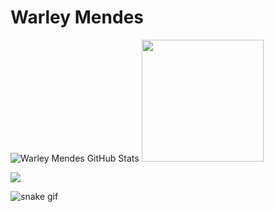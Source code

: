 # Warley Mendes

![Warley Mendes GitHub Stats](https://github-readme-stats.vercel.app/api?username=warleymendeslopes&show_icons=true&theme=dark)
<img height="195em" src="https://github-readme-stats.vercel.app/api/top-langs/?username=warleymendeslopes&layout=donut" />
<picture>
  <source
    srcset="https://github-readme-stats.vercel.app/api?username=warleymendeslopes&show_icons=true&theme=dark"
    media="(prefers-color-scheme: dark)"
  />
  <!-- <source
    srcset="https://github-readme-stats.vercel.app/api?username=warleymendeslopes&show_icons=true"
    media="(prefers-color-scheme: light), (prefers-color-scheme: no-preference)"
  /> -->
  <img src="https://github-readme-stats.vercel.app/api?username=warleymendeslopes&show_icons=true" />
</picture>

![snake gif](https://github.com/warleymendeslopes/warleymendeslopes/blob/output/github-contribution-grid-snake-dark.svg)

<!--
HiagoRoedel/HiagoRoedel is a ✨ special ✨ repository because its README.md (this file) appears on your GitHub profile.

Here are some ideas to get you started:

🔭 I’m currently working on ...
🌱 I’m currently learning ...
👯 I’m looking to collaborate on ...
🤔 I’m looking for help with ...
💬 Ask me about ...
📫 How to reach me: ...
😄 Pronouns: ...
⚡ Fun fact: ...
-->